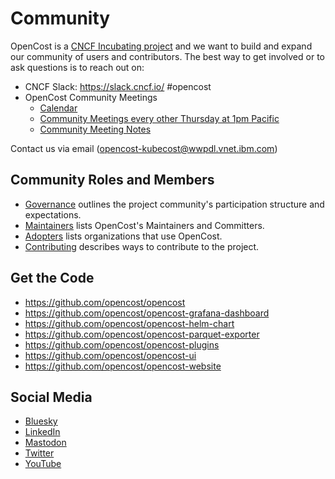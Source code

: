 # Community

OpenCost is a [CNCF Incubating project](https://www.cncf.io/projects/opencost/) and we want to build and expand our community of users and contributors. The best way to get involved or to ask questions is to reach out on:

* CNCF Slack: https://slack.cncf.io/ #opencost
* OpenCost Community Meetings
  * [Calendar](https://zoom-lfx.platform.linuxfoundation.org/meetings/opencost)
  * [Community Meetings every other Thursday at 1pm Pacific](https://bit.ly/opencost-community-meeting-cncf)
  * [Community Meeting Notes](https://docs.google.com/document/d/1hDl-t7hCNN4MlDoloojTsVH0Mso-9H2p1TYPlmMeSUM/edit?tab=t.0)

Contact us via email (opencost-kubecost@wwpdl.vnet.ibm.com) 

## Community Roles and Members
* [Governance](https://github.com/opencost/opencost/blob/develop/GOVERNANCE.md) outlines the project community's participation structure and expectations.
* [Maintainers](https://github.com/opencost/opencost/blob/develop/MAINTAINERS.md) lists OpenCost's Maintainers and Committers.
* [Adopters]( https://github.com/opencost/opencost/blob/develop/ADOPTERS.MD) lists organizations that use OpenCost.
* [Contributing](https://github.com/opencost/opencost/blob/develop/CONTRIBUTING.md) describes ways to contribute to the project.

## Get the Code

* https://github.com/opencost/opencost
* https://github.com/opencost/opencost-grafana-dashboard
* https://github.com/opencost/opencost-helm-chart
* https://github.com/opencost/opencost-parquet-exporter
* https://github.com/opencost/opencost-plugins
* https://github.com/opencost/opencost-ui
* https://github.com/opencost/opencost-website

## Social Media

* [Bluesky](https://bsky.app/profile/opencost.bsky.social)
* [LinkedIn](https://www.linkedin.com/showcase/opencost/)
* [Mastodon](https://hachyderm.io/@opencost)
* [Twitter](https://twitter.com/open_cost)
* [YouTube](https://www.youtube.com/@OpenCost)
